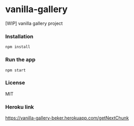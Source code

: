 # vanilla-gallery
[WIP] vanilla gallery project

### Installation
```npm install```

### Run the app
```npm start```

### License
MIT



### Heroku link
https://vanilla-gallery-beker.herokuapp.com/getNextChunk
